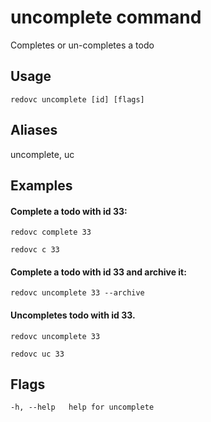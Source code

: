 # uncomplete command
Completes or un-completes a todo

## Usage

`redovc uncomplete [id] [flags]`

## Aliases
  uncomplete, uc

## Examples

#### Complete a todo with id 33:

`redovc complete 33`

`redovc c 33`

#### Complete a todo with id 33 and archive it:

`redovc uncomplete 33 --archive`

#### Uncompletes todo with id 33.

`redovc uncomplete 33`

`redovc uc 33`


## Flags

`-h, --help   help for uncomplete`
